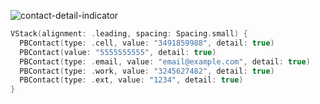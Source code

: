 ![contact-detail-indicator](https://github.com/powerhome/playbook-swift/assets/54749071/ff0abc6a-66f1-478f-bb4c-d26e3ae5fa29)

```swift
VStack(alignment: .leading, spacing: Spacing.small) {
  PBContact(type: .cell, value: "3491859988", detail: true)
  PBContact(value: "5555555555", detail: true)
  PBContact(type: .email, value: "email@example.com", detail: true)
  PBContact(type: .work, value: "3245627482", detail: true)
  PBContact(type: .ext, value: "1234", detail: true)
}
```
